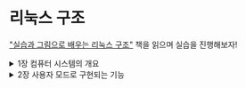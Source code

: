 # 리눅스 구조

["실습과 그림으로 배우는 리눅스 구조"](https://www.aladin.co.kr/shop/wproduct.aspx?ItemId=181554153) 책을 읽으며 실습을 진행해보자!

<details>
<summary>1장 컴퓨터 시스템의 개요</summary>

### 리눅스의 주요 역할
- OS가 없으면 여러개의 프로세스가 각자 디바이스를 조작하는 코드를 작성해야함
    - 개발 비용이 커짐
    - 모든 개발자가 디바이스 스펙을 알아야 함 
    - ✅ 리눅스에서는 디바이스 드라이버를 통해 각 프로세스가 디바이스에 접근
- 프로세스가 직접 하드웨어에 접근하는 것을 막아야 함
  - CPU에는 커널모드, 사용자 모드 존재
  - ✅ 커널모드 일때만 디바이스에 접근 가능
  - 또한 커널모드에서는?
    - 프로세스 관리, 스케줄링
    - 메모리 관리
  - OS는 커널 + 사용자 모드에서 동작하는 다양한 프로그램
- 프로세스 실행은 다양한 계층 구조를 구성하며 동작
- 저장 장치에 보관된 데이터는 디바이스 드라이버에 직접 요청해 접근 가능하지만, 보통 `파일 시스템`을 통해 편하게 접근

</details>

<details>
<summary>2장 사용자 모드로 구현되는 기능</summary>

### 시스템 콜
- 프로세스는 `프로세스 생성, 하드웨어 조작` 등이 필요한 경우 시스템 콜을 통해 커널에 처리 요청
- 종류
  - 프로세스 생성, 삭제
  - 메모리 확보, 해제
  - IPC
  - 네트워크
  - 파일 시스템 다루기
  - 파일 다루기

### CPU 모드 변경
- 시스템 콜 호출시 `인터럽트 이벤트` 발생

### 시스템 콜 호출의 동작 순서
- `strace` 명령어로 시스템 콜 확인해보기 - in C
  - `strace -o hello.log ./hello.exe`
  - 저장된 `hello.log` 확인해 보면 한줄 한줄이 시스템 콜이다
- 이번에는 python에서 확인해 보기
  - `strace -o hello.py python3 ./hello.py`
- 중요한 것은 어느 언어를 사용하든지 `write()` 시스템 콜이 호출된다는 것이다!

### 실험
- `sar` 명령어를 통해 사용자 모드와 커널 모드 중 어느쪽에서 실행중인지 확인 가능하다!!
- SAR(System Activity Reporter)
    ![image](https://user-images.githubusercontent.com/91416897/171203545-517c2b45-4420-410b-b807-4c1a5609ad95.png)
  - 사용자 모드는 -> %user 와 %nice 의 합계
  - 커널 모드는 -> %system 
- 실행하는 프로세스의 ID를 보고 싶다면?
  - `./실행 프로그램 &` 을 하면 PID를 출력해 준다!

### 시스템 콜의 소요시간
- `strace -T` 를 통해 각종 시스템 콜 처리에 걸린 시간을 마이크로 초 시간 단위로 정밀하게 측정 가능

### 시스템 콜의 wrapper 함수
- 시스템 콜은 C언어와 같은 고급언어에서는 직접 호출이 불가능
  - 그렇기에 만약 OS가 없었다면 해당 아키텍처의 어셈블리 코드를 통해 작성해야했을거임
- OS는 내부적으로 시스템 콜 wrapper 함수가 있어 알아서 시스템 콜을 작성

### 표준 C 라이브러리
- 보통 glibc 를 표준 C 라이브러리로 사용
- ldd(List Dynamic Dependencies)
  - 이 명령어를 통해 프로그램이 어떠한 라이브러리를 링크하고 있는가를 확인 가능-> 싱기하다...
  - 대부분 `libc` 라는 표준 C라이브러리를 링크한다
  - 파이썬도 해보면 `libc`를 링크한다.
    ![image](https://user-images.githubusercontent.com/91416897/171212323-b45e838b-75a0-44cf-86b3-3da1cba02b1c.png)

### POSIX 규격
- 유닉스 계열 OS가 갖추어야 할 각종 기능을 정해둔 규격

### OS가 제공하는 프로그램
- 시스템 초기화: init
- OS의 동작 바꾸기: sysctl, nice, sync
- 파일 관련: touch, mkdir
- 텍스트 데이터 가공: grep, sort, uniq
- 성능 측정: sar, iostat
- 컴파일러: gcc
- 스크립트 언어 실행 환경: python 등등
- 셸: bash
- 윈도우 시스템: X

</details>

